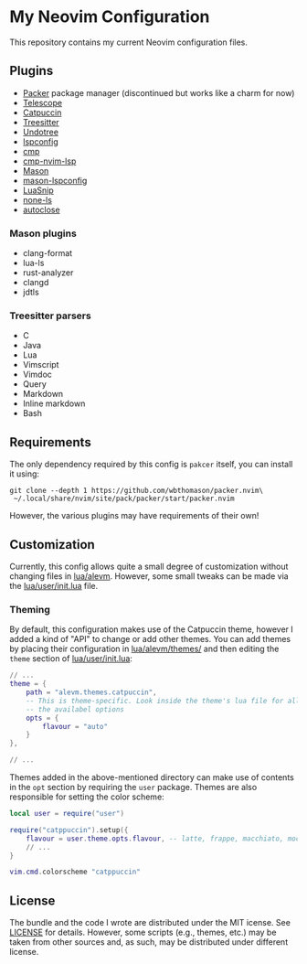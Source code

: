 # My Neovim Configuration
This repository contains my current Neovim configuration files.

## Plugins
- [Packer](https://github.com/wbthomason/packer.nvim) package manager (discontinued but works like a charm for now)
- [Telescope](https://github.com/nvim-telescope/telescope.nvim)
- [Catpuccin](https://github.com/catppuccin/nvim)
- [Treesitter](https://github.com/nvim-treesitter/nvim-treesitter)
- [Undotree](https://github.com/mbbill/undotree)
- [lspconfig](https://github.com/neovim/nvim-lspconfig)
- [cmp](https://github.com/hrsh7th/nvim-cmp)
- [cmp-nvim-lsp](https://github.com/hrsh7th/cmp-nvim-lsp)
- [Mason](https://github.com/williamboman/mason.nvim)
- [mason-lspconfig](https://github.com/williamboman/mason-lspconfig.nvim)
- [LuaSnip](https://github.com/L3MON4D3/LuaSnip)
- [none-ls](https://github.com/nvimtools/none-ls.nvim)
- [autoclose](https://github.com/m4xshen/autoclose.nvim)

### Mason plugins
- clang-format
- lua-ls
- rust-analyzer
- clangd
- jdtls

### Treesitter parsers
- C
- Java
- Lua
- Vimscript
- Vimdoc
- Query
- Markdown
- Inline markdown
- Bash

## Requirements
The only dependency required by this config is `pakcer` itself, you can install it using:
```
git clone --depth 1 https://github.com/wbthomason/packer.nvim\
 ~/.local/share/nvim/site/pack/packer/start/packer.nvim
```
However, the various plugins may have requirements of their own!

## Customization
Currently, this config allows quite a small degree of customization without changing files in [lua/alevm](lua/alevm). However, some small tweaks can be made via the [lua/user/init.lua](lua/user/init.lua) file.

### Theming
By default, this configuration makes use of the Catpuccin theme, however I added a kind of "API" to change or add other themes. You can add themes by placing their configuration in [lua/alevm/themes/](lua/alevm/themes) and then editing the `theme` section of [lua/user/init.lua](lua/user/init.lua):
```lua
// ...
theme = {
    path = "alevm.themes.catpuccin",
    -- This is theme-specific. Look inside the theme's lua file for all
    -- the availabel options
    opts = {
        flavour = "auto"
    }
},

// ...
```
Themes added in the above-mentioned directory can make use of contents in the `opt` section by requiring the `user` package. Themes are also responsible for setting the color scheme:
```lua
local user = require("user")

require("catppuccin").setup({
    flavour = user.theme.opts.flavour, -- latte, frappe, macchiato, mocha
    // ...
}

vim.cmd.colorscheme "catppuccin"
```

## License
The bundle and the code I wrote are distributed under the MIT icense. See [LICENSE](LICENSE) for details. However, some scripts (e.g., themes, etc.) may be taken from other sources and, as such, may be distributed under different license.
